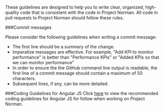 These guidelines are designed to help you to write clear, organized, high-quality code that is consistent with the code in Project Norman. All code in pull requests to Project Norman should follow these rules. 

###Commit messages

Please consider the following guidelines when writing a commit message:

+ The first line should be a summary of the change.
+ Imperative messages are effective. For example, "Add KPI to monitor performance" is better than "Performance KPIs" or "Added KPIs so that we can monitor performance"
+ In order to ensure the the GitHub command line output is readable, the first line of a commit message should contain a maximum of 50 characters. 
+ Subsequent lines, if any, can be more detailed. 

###Coding Guidelines for Angular JS
Click [here](https://github.wdf.sap.corp/Norman/Norman/wiki/Coding-Guidelines-for-AngularJS) to view the recommended coding guidelines for Angular JS for follow when working on Project Norman.

